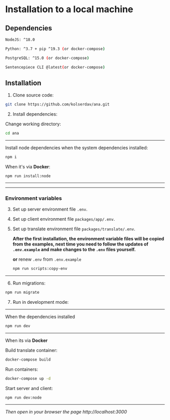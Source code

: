 # Installation to a local machine

## Dependencies

```sh
NodeJS: ^18.0

Python: ^3.7 + pip ^19.3 (or docker-compose)

PostgreSQL: ^15.0 (or docker-compose)

Sentencepiece CLI @latest(or docker-compose)

```

## Installation

1. Clone source code:

```sh
git clone https://github.com/kolserdav/ana.git
```

2. Install dependencies:

Change working directory:

```sh
cd ana
```

---

Install node dependencies when the system dependencies installed:

```sh
npm i
```

When it's via **Docker**:

```
npm run install:node
```

---

---

### Environment variables

3. Set up server environment file `.env`.
4. Set up client environment file `packages/app/.env`.
5. Set up translate environment file `packages/translate/.env`.

   **After the first installation, the environment variable files will be copied from the examples, next time you need to follow the updates of `.env.example` and make changes to the `.env` files yourself.**

   **or** renew `.env` from `.env.example`

   ```sh
   npm run scripts:copy-env
   ```

---

6. Run migrations:

```sh
npm run migrate
```

7. Run in development mode:

---

When the dependencies installed

```sh
npm run dev
```

---

When its via **Docker**

Build translate container:

```sh
docker-compose build
```

Run containers:

```sh
docker-compose up -d
```

Start server and client:

```sh
npm run dev:node
```

---

_Then open in your browser the page http://localhost:3000_

